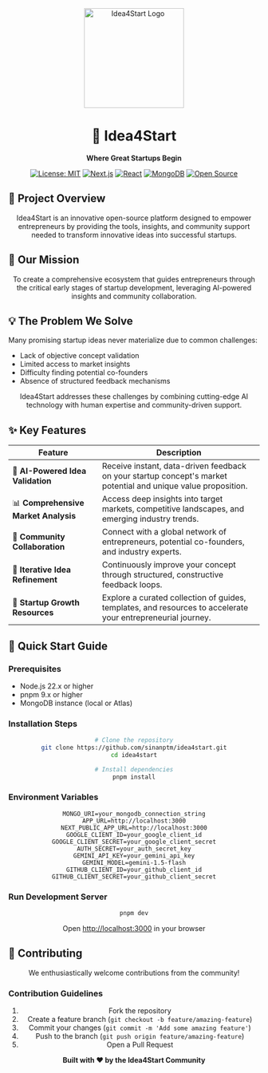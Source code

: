 <div align="center">
  <img src="https://github.com/user-attachments/assets/b3e4f587-d759-4590-a603-dcc6522a57cd" alt="Idea4Start Logo" width="200" height="200">
  
  # 🚀 Idea4Start

  **Where Great Startups Begin**

  <p>
    <a href="https://opensource.org/licenses/MIT"><img src="https://img.shields.io/badge/License-MIT-yellow.svg" alt="License: MIT"></a>
    <a href="https://nextjs.org/"><img src="https://img.shields.io/badge/Next.js-15.x-black" alt="Next.js"></a>
    <a href="https://react.dev/"><img src="https://img.shields.io/badge/React-19.x-blue" alt="React"></a>
    <a href="https://www.mongodb.com/"><img src="https://img.shields.io/badge/MongoDB-4.x-green" alt="MongoDB"></a>
    <a href="https://opensource.org/"><img src="https://badges.frapsoft.com/os/v1/open-source.svg?v=103" alt="Open Source"></a>
  </p>
</div>

## 🌟 Project Overview

<p align="center">
Idea4Start is an innovative open-source platform designed to empower entrepreneurs by providing the tools, insights, and community support needed to transform innovative ideas into successful startups.
</p>

## 🎯 Our Mission

<p align="center">
To create a comprehensive ecosystem that guides entrepreneurs through the critical early stages of startup development, leveraging AI-powered insights and community collaboration.
</p>

## 💡 The Problem We Solve

Many promising startup ideas never materialize due to common challenges:
- Lack of objective concept validation
- Limited access to market insights
- Difficulty finding potential co-founders
- Absence of structured feedback mechanisms

<p align="center">
Idea4Start addresses these challenges by combining cutting-edge AI technology with human expertise and community-driven support.
</p>

## ✨ Key Features

<div align="center">

| Feature | Description |
|---------|-------------|
| 🧠 **AI-Powered Idea Validation** | Receive instant, data-driven feedback on your startup concept's market potential and unique value proposition. |
| 📊 **Comprehensive Market Analysis** | Access deep insights into target markets, competitive landscapes, and emerging industry trends. |
| 👥 **Community Collaboration** | Connect with a global network of entrepreneurs, potential co-founders, and industry experts. |
| 🔄 **Iterative Idea Refinement** | Continuously improve your concept through structured, constructive feedback loops. |
| 🌱 **Startup Growth Resources** | Explore a curated collection of guides, templates, and resources to accelerate your entrepreneurial journey. |

</div>

## 🚀 Quick Start Guide

### Prerequisites

- Node.js 22.x or higher
- pnpm 9.x or higher
- MongoDB instance (local or Atlas)

### Installation Steps

<div align="center">

```bash
# Clone the repository
git clone https://github.com/sinanptm/idea4start.git
cd idea4start

# Install dependencies
pnpm install
```

</div>

### Environment Variables

<div align="center">

```plaintext
MONGO_URI=your_mongodb_connection_string
APP_URL=http://localhost:3000
NEXT_PUBLIC_APP_URL=http://localhost:3000
GOOGLE_CLIENT_ID=your_google_client_id
GOOGLE_CLIENT_SECRET=your_google_client_secret
AUTH_SECRET=your_auth_secret_key
GEMINI_API_KEY=your_gemini_api_key
GEMINI_MODEL=gemini-1.5-flash
GITHUB_CLIENT_ID=your_github_client_id
GITHUB_CLIENT_SECRET=your_github_client_secret
```

</div>

### Run Development Server

<div align="center">

```bash
pnpm dev
```

Open [http://localhost:3000](http://localhost:3000) in your browser

</div>

## 🤝 Contributing

<p align="center">
We enthusiastically welcome contributions from the community!
</p>

### Contribution Guidelines

<div align="center">

1. Fork the repository
2. Create a feature branch (`git checkout -b feature/amazing-feature`)
3. Commit your changes (`git commit -m 'Add some amazing feature'`)
4. Push to the branch (`git push origin feature/amazing-feature`)
5. Open a Pull Request

</div>

<div align="center">

**Built with ❤️ by the Idea4Start Community**

</div>
